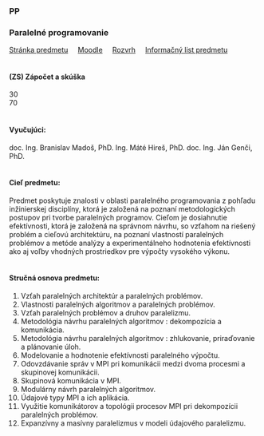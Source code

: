 ### PP
### Paralelné programovanie

[Stránka predmetu](https://kurzy.kpi.fei.tuke.sk/pp/)&nbsp;&nbsp;&nbsp;&nbsp;
[Moodle](https://moodle.fei.tuke.sk/enrol/index.php?id=82)&nbsp;&nbsp;&nbsp;&nbsp;
[Rozvrh](https://maisportal.tuke.sk/portal/rozvrhy.mais)&nbsp;&nbsp;&nbsp;&nbsp;
[Informačný list predmetu](https://maisportal.tuke.sk/portal/tlacPredmetuOSP.mais?predmetId=52655930&lang=sk)&nbsp;&nbsp;&nbsp;&nbsp;
<br>
<br>

#### (ZS) Zápočet a skúška
<div class="points-bar">
  <div class="points zapocet" style="width: 30%">30</div>
  <div class="points skuska" style="width: 70%">70</div>
</div>
<br>

#### Vyučujúci:
doc. Ing. Branislav Madoš, PhD.
Ing. Máté Hireš, PhD.
doc. Ing. Ján Genči, PhD.
<br>
<br>

#### Cieľ predmetu:
Predmet poskytuje znalosti v oblasti paralelného programovania z pohľadu inžinierskej disciplíny, ktorá je založená na poznaní metodologických postupov pri tvorbe paralelných programov. Cieľom je dosiahnutie efektívnosti, ktorá je založená na správnom návrhu, so vzťahom na riešený problém a cieľovú architektúru, na poznaní vlastností paralelných problémov a metóde analýzy a experimentálneho hodnotenia efektívnosti ako aj voľby vhodných prostriedkov pre výpočty vysokého výkonu.
<br>
<br>

#### Stručná osnova predmetu:
1. Vzťah paralelných architektúr a paralelných problémov.
2. Vlastnosti paralelných algoritmov a paralelných problémov.
3. Vzťah paralelných problémov a druhov paralelizmu.
4. Metodológia návrhu paralelných algoritmov : dekompozícia a komunikácia.
5. Metodológia návrhu paralelných algoritmov : zhlukovanie, priraďovanie a plánovanie úloh.
6. Modelovanie a hodnotenie efektívnosti paralelného výpočtu.
7. Odovzdávanie správ v MPI pri komunikácii medzi dvoma procesmi a skupinovej komunikácii.
8. Skupinová komunikácia v MPI.
9. Modulárny návrh paralelných algoritmov.
10. Údajové typy MPI a ich aplikácia.
11. Využitie komunikátorov a topológii procesov MPI pri dekompozícii paralelných problémov.
12. Expanzívny a masívny paralelizmus v modeli údajového paralelizmu.